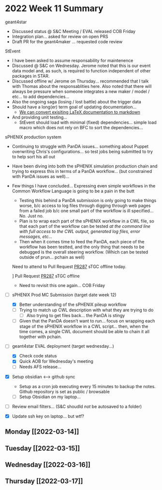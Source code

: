 # 2022 Week 11  Summary
geant4star
- Discussed status @ S&C Meeting / EVAL released COB Friday
- Integration plan... asked for review on open PRS
- Draft PR for the geant4maker ... requested code review

StEvent
- I have been asked to assume responsability for maintenence
- Discussed @ S&C on Wednesday.  Jerome noted that this is our event data model and, as such, is required to function independent of other packages in STAR.
- Discussed offline w/ Jerome on Thursday... recommended that I talk with Thomas about the responsablities here.  Also noted that there will always be pressure when someone integrates a new maker / model / etc... to add dependencies...
- Also the ongoing saga (losing / lost battle) about the trigger data
- Should have a long(er) term goal of updating documentation... 
	- [We can convert exisiting LaTeX documentation to markdown](https://tex.stackexchange.com/questions/341899/latex-to-markdown-converter)
- And providing unit testing...
	- StEvent should load with minimal (fixed) dependencies... simple load macro which does not rely on BFC to sort the dependencies...

sPHENIX production system
- Continuing to struggle with PanDA issues... something about Puppet overwriting Chris's configurations... so test jobs being submitted to try to help sort his all out
- Have been diving into both the sPHENIX simulation production chain and trying to express this in terms of a PanDA workflow... (but constrained with PanDA issues as well)...
- Few things I have concluded... Expressing even simple workflows in the Common Workflow Language is going to be a pain in the butt
	- Testing this behind a PanDA submission is only going to make things worse, b/c access to log files through digging through web pages from a failed job b/c one small part of the workflow is ill specified... No.  Just no.
	- Plan is to wrap each part of the sPHENIX workflow in a CWL file, so that each part of the workflow can be tested *at the command line with full access to the CWL output, generated log files, error messages, etc...*
	- Then when it comes time to feed the PanDA, each piece of the workflow has been testted, and the only thing that needs to be debugged is the overall steering workflow.  (Which can be tested outside of prun... pchain as well)
	

	
	Need to attend to Pull Request [PR287](https://github.com/star-bnl/star-sw/pull/287) sTGC offline today.
	
	] Pull Request [PR287](https://github.com/star-bnl/star-sw/pull/287) sTGC offline
	- Need to revisit this one again... COB Friday
- [ ] sPHENIX Prod MC Submission (target date week 12)
	- [x] Better understanding of the sPHENIX pileup workflow
	- [ ] Trying to match up CWL description with what they are trying to do
		- [ ] Also trying to get files back... the PanDA is stingy
	- [ ] Given that the PanDA doesn't want to run... focus on wrapping each stage of the sPHENIX workflow in a CWL script... then, when the time comes, a single CWL document should be able to chain it all together with pchain.
- [ ] geant4star EVAL deployment (target wednesday...)
	- [x] Check code status
	- [x] Quick AOB for Wednesday's meeting
	- [ ] Needs AFS release...
- [x] Setup obsidian <--> github sync
	- Setup as a cron job executing every 15 minutes to backup the notes.  Github repository is set as public / browsable
	- [  ] Setup Obsidian on my laptop...
- [ ] Review email filters... (S&C shoudld *not* be autosaved to a folder)
- [x] Update ssh key on laptop... but wtf?


## Monday [[2022-03-14]]
## Tuesday [[2022-03-15]]
## Wednesday [[2022-03-16]]
## Thursday [[2022-03-17]]




 
 